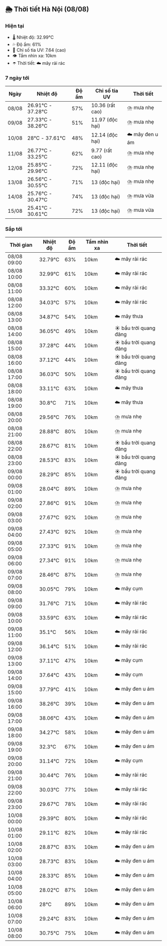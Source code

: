 ## 🌦️ Thời tiết Hà Nội (08/08)

### Hiện tại

- 🌡️ Nhiệt độ: 32.99℃
- 💦 Độ ẩm: 61%
- 🌟 Chỉ số tia UV: 7.64 (cao)
- 👁️ Tầm nhìn xa: 10km
- ☂️ Thời tiết: ☁️ mây rải rác

### 7 ngày tới

| Ngày | Nhiệt độ | Độ ẩm | Chỉ số tia UV | Thời tiết |
| --- | --- | --- | --- | --- |
| 08/08 | 26.91℃ - 37.28℃ | 57% | 10.36 (rất cao) | ⛈️ mưa nhẹ |
| 09/08 | 27.33℃ - 38.26℃ | 51% | 11.97 (độc hại) | ⛈️ mưa nhẹ |
| 10/08 | 28℃ - 37.61℃ | 48% | 12.14 (độc hại) | ☁️ mây đen u ám |
| 11/08 | 26.77℃ - 33.25℃ | 62% | 9.77 (rất cao) | ⛈️ mưa nhẹ |
| 12/08 | 25.85℃ - 29.96℃ | 72% | 12.11 (độc hại) | ⛈️ mưa nhẹ |
| 13/08 | 26.56℃ - 30.55℃ | 71% | 13 (độc hại) | ⛈️ mưa nhẹ |
| 14/08 | 25.76℃ - 30.47℃ | 74% | 13 (độc hại) | ⛈️ mưa vừa |
| 15/08 | 25.41℃ - 30.61℃ | 72% | 13 (độc hại) | ⛈️ mưa vừa |

### Sắp tới

| Thời gian | Nhiệt độ | Độ ẩm | Tầm nhìn xa | Thời tiết |
| --- | --- | --- | --- | --- |
| 08/08 09:00 | 32.79℃ | 63% | 10km | ☁️ mây rải rác |
| 08/08 10:00 | 32.99℃ | 61% | 10km | ☁️ mây rải rác |
| 08/08 11:00 | 33.32℃ | 60% | 10km | ☁️ mây rải rác |
| 08/08 12:00 | 34.03℃ | 57% | 10km | ☁️ mây rải rác |
| 08/08 13:00 | 34.87℃ | 54% | 10km | ☁️ mây thưa |
| 08/08 14:00 | 36.05℃ | 49% | 10km | ☀️ bầu trời quang đãng |
| 08/08 15:00 | 37.28℃ | 44% | 10km | ☀️ bầu trời quang đãng |
| 08/08 16:00 | 37.12℃ | 44% | 10km | ☀️ bầu trời quang đãng |
| 08/08 17:00 | 36.03℃ | 50% | 10km | ☀️ bầu trời quang đãng |
| 08/08 18:00 | 33.11℃ | 63% | 10km | ☁️ mây thưa |
| 08/08 19:00 | 30.8℃ | 71% | 10km | ☁️ mây thưa |
| 08/08 20:00 | 29.56℃ | 76% | 10km | ⛈️ mưa nhẹ |
| 08/08 21:00 | 28.88℃ | 80% | 10km | ⛈️ mưa nhẹ |
| 08/08 22:00 | 28.67℃ | 81% | 10km | ☀️ bầu trời quang đãng |
| 08/08 23:00 | 28.53℃ | 83% | 10km | ☀️ bầu trời quang đãng |
| 09/08 00:00 | 28.29℃ | 85% | 10km | ☀️ bầu trời quang đãng |
| 09/08 01:00 | 28.04℃ | 89% | 10km | ⛈️ mưa nhẹ |
| 09/08 02:00 | 27.86℃ | 91% | 10km | ⛈️ mưa nhẹ |
| 09/08 03:00 | 27.67℃ | 92% | 10km | ⛈️ mưa nhẹ |
| 09/08 04:00 | 27.43℃ | 92% | 10km | ⛈️ mưa nhẹ |
| 09/08 05:00 | 27.33℃ | 91% | 10km | ⛈️ mưa nhẹ |
| 09/08 06:00 | 27.34℃ | 91% | 10km | ⛈️ mưa nhẹ |
| 09/08 07:00 | 28.46℃ | 87% | 10km | ⛈️ mưa nhẹ |
| 09/08 08:00 | 30.05℃ | 79% | 10km | ☁️ mây cụm |
| 09/08 09:00 | 31.76℃ | 71% | 10km | ☁️ mây rải rác |
| 09/08 10:00 | 33.59℃ | 63% | 10km | ☁️ mây rải rác |
| 09/08 11:00 | 35.1℃ | 56% | 10km | ☁️ mây rải rác |
| 09/08 12:00 | 36.14℃ | 51% | 10km | ☁️ mây rải rác |
| 09/08 13:00 | 37.11℃ | 47% | 10km | ☁️ mây cụm |
| 09/08 14:00 | 37.64℃ | 43% | 10km | ☁️ mây cụm |
| 09/08 15:00 | 37.79℃ | 41% | 10km | ☁️ mây đen u ám |
| 09/08 16:00 | 38.26℃ | 39% | 10km | ☁️ mây đen u ám |
| 09/08 17:00 | 38.06℃ | 43% | 10km | ☁️ mây đen u ám |
| 09/08 18:00 | 34.27℃ | 58% | 10km | ☁️ mây đen u ám |
| 09/08 19:00 | 32.3℃ | 67% | 10km | ☁️ mây đen u ám |
| 09/08 20:00 | 31.14℃ | 72% | 10km | ☁️ mây cụm |
| 09/08 21:00 | 30.44℃ | 76% | 10km | ☁️ mây rải rác |
| 09/08 22:00 | 30.03℃ | 77% | 10km | ☁️ mây rải rác |
| 09/08 23:00 | 29.67℃ | 78% | 10km | ☁️ mây rải rác |
| 10/08 00:00 | 29.39℃ | 80% | 10km | ☁️ mây rải rác |
| 10/08 01:00 | 29.11℃ | 82% | 10km | ☁️ mây rải rác |
| 10/08 02:00 | 28.87℃ | 83% | 10km | ☁️ mây đen u ám |
| 10/08 03:00 | 28.73℃ | 83% | 10km | ☁️ mây đen u ám |
| 10/08 04:00 | 28.33℃ | 85% | 10km | ☁️ mây đen u ám |
| 10/08 05:00 | 28.02℃ | 87% | 10km | ☁️ mây đen u ám |
| 10/08 06:00 | 28℃ | 89% | 10km | ☁️ mây đen u ám |
| 10/08 07:00 | 29.24℃ | 83% | 10km | ☁️ mây đen u ám |
| 10/08 08:00 | 30.75℃ | 75% | 10km | ☁️ mây đen u ám |
